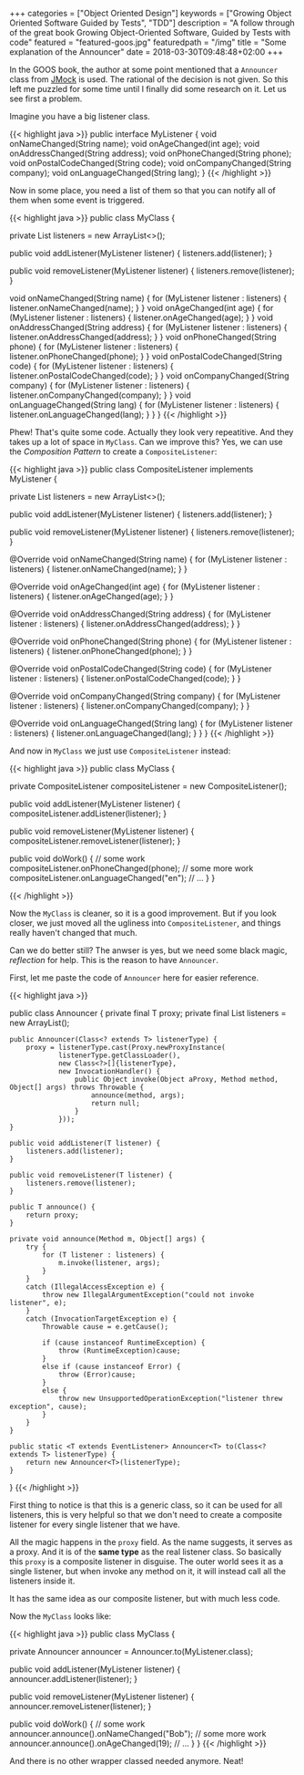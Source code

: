 +++
categories = ["Object Oriented Design"]
keywords = ["Growing Object Oriented Software Guided by Tests", "TDD"]
description = "A follow through of the great book Growing Object-Oriented Software, Guided by Tests with code"
featured = "featured-goos.jpg"
featuredpath = "/img"
title = "Some explanation of the Announcer"
date = 2018-03-30T09:48:48+02:00
+++

In the GOOS book, the author at some point mentioned that a `Announcer` class from [JMock](https://github.com/jmock-developers/jmock-library/blob/master/jmock-example/src/main/org/jmock/example/announcer/Announcer.java) is used. The rational of the decision is not given. So this left me puzzled for some time until I finally did some research on it. Let us see first a problem.

Imagine you have a big listener class.

{{< highlight java >}}
public interface MyListener {
  void onNameChanged(String name);
  void onAgeChanged(int age);
  void onAddressChanged(String address);
  void onPhoneChanged(String phone);
  void onPostalCodeChanged(String code);
  void onCompanyChanged(String company);
  void onLanguageChanged(String lang);
}
{{< /highlight >}}

Now in some place, you need a list of them so that you can notify all of them when some event is triggered.

{{< highlight java >}}
public class MyClass {

  private List<MyListener> listeners = new ArrayList<>();
  
  public void addListener(MyListener listener) {
    listeners.add(listener);
  }
  
  public void removeListener(MyListener listener) {
    listeners.remove(listener);
  }
  
  void onNameChanged(String name) {
    for (MyListener listener : listeners) {
      listener.onNameChanged(name);
    }
  }
  void onAgeChanged(int age) {
    for (MyListener listener : listeners) {
        listener.onAgeChanged(age);
    }
  }
  void onAddressChanged(String address) {
    for (MyListener listener : listeners) {
      listener.onAddressChanged(address);
    }
  }
  void onPhoneChanged(String phone) {
    for (MyListener listener : listeners) {
      listener.onPhoneChanged(phone);
    }
  }
  void onPostalCodeChanged(String code) {
    for (MyListener listener : listeners) {
      listener.onPostalCodeChanged(code);
    }
  }
  void onCompanyChanged(String company) {
    for (MyListener listener : listeners) {
      listener.onCompanyChanged(company);
    }
  }
  void onLanguageChanged(String lang) {
    for (MyListener listener : listeners) {
      listener.onLanguageChanged(lang);
    }
  }
}
{{< /highlight >}}

Phew! That's quite some code. Actually they look very repeatitive. And they takes up a lot of space in `MyClass`. Can we improve this? Yes, we can use the *Composition Pattern* to create a `CompositeListener`:

{{< highlight java >}}
public class CompositeListener implements MyListener {

  private List<MyListener> listeners = new ArrayList<>();
  
  public void addListener(MyListener listener) {
    listeners.add(listener);
  }
  
  public void removeListener(MyListener listener) {
    listeners.remove(listener);
  }
  
  @Override
  void onNameChanged(String name) {
    for (MyListener listener : listeners) {
      listener.onNameChanged(name);
    }
  }
  
  @Override
  void onAgeChanged(int age) {
    for (MyListener listener : listeners) {
        listener.onAgeChanged(age);
    }
  }
  
  @Override
  void onAddressChanged(String address) {
    for (MyListener listener : listeners) {
      listener.onAddressChanged(address);
    }
  }
  
  @Override
  void onPhoneChanged(String phone) {
    for (MyListener listener : listeners) {
      listener.onPhoneChanged(phone);
    }
  }
  
  @Override
  void onPostalCodeChanged(String code) {
    for (MyListener listener : listeners) {
      listener.onPostalCodeChanged(code);
    }
  }
  
  @Override
  void onCompanyChanged(String company) {
    for (MyListener listener : listeners) {
      listener.onCompanyChanged(company);
    }
  }
  
  @Override
  void onLanguageChanged(String lang) {
    for (MyListener listener : listeners) {
      listener.onLanguageChanged(lang);
    }
  }
}
{{< /highlight >}}

And now in `MyClass` we just use `CompositeListener` instead:

{{< highlight java >}}
public class MyClass {

  private CompositeListener compositeListener = new CompositeListener();
  
  public void addListener(MyListener listener) {
    compositeListener.addListener(listener);
  }
  
  public void removeListener(MyListener listener) {
    compositeListener.removeListener(listener);
  }
  
  public void doWork() {
  // some work
  compositeListener.onPhoneChanged(phone);
  // some more work
  compositeListener.onLanguageChanged("en");
  // ...
  }
}

{{< /highlight >}}

Now the `MyClass` is cleaner, so it is a good improvement. But if you look closer, we just moved all the ugliness into `CompositeListener`, and things really haven't changed that much.

Can we do better still? The anwser is yes, but we need some black magic, *reflection* for help. This is the reason to have `Announcer`.

First, let me paste the code of `Announcer` here for easier reference.

{{< highlight java >}}

public class Announcer<T extends EventListener> {
    private final T proxy;
    private final List<T> listeners = new ArrayList<T>();


    public Announcer(Class<? extends T> listenerType) {
        proxy = listenerType.cast(Proxy.newProxyInstance(
                listenerType.getClassLoader(),
                new Class<?>[]{listenerType},
                new InvocationHandler() {
                    public Object invoke(Object aProxy, Method method, Object[] args) throws Throwable {
                        announce(method, args);
                        return null;
                    }
                }));
    }

    public void addListener(T listener) {
        listeners.add(listener);
    }

    public void removeListener(T listener) {
        listeners.remove(listener);
    }

    public T announce() {
        return proxy;
    }

    private void announce(Method m, Object[] args) {
        try {
            for (T listener : listeners) {
                m.invoke(listener, args);
            }
        }
        catch (IllegalAccessException e) {
            throw new IllegalArgumentException("could not invoke listener", e);
        }
        catch (InvocationTargetException e) {
            Throwable cause = e.getCause();

            if (cause instanceof RuntimeException) {
                throw (RuntimeException)cause;
            }
            else if (cause instanceof Error) {
                throw (Error)cause;
            }
            else {
                throw new UnsupportedOperationException("listener threw exception", cause);
            }
        }
    }

    public static <T extends EventListener> Announcer<T> to(Class<? extends T> listenerType) {
        return new Announcer<T>(listenerType);
    }
}
{{< /highlight >}}

First thing to notice is that this is a generic class, so it can be used for all listeners, this is very helpful so that we don't need to create a composite listener for every single listener that we have.

All the magic happens in the `proxy` field. As the name suggests, it serves as a proxy. And it is of the **same type** as the real listener class. So basically this `proxy` is a composite listener in disguise. The outer world sees it as a single listener, but when invoke any method on it, it will instead call all the listeners inside it.

It has the same idea as our composite listener, but with much less code.

Now the `MyClass` looks like:

{{< highlight java >}}
public class MyClass {

  private Announcer<MyListener> announcer = Announcer.to(MyListener.class);
  
  public void addListener(MyListener listener) {
    announcer.addListener(listener);
  }
  
  public void removeListener(MyListener listener) {
    announcer.removeListener(listener);
  }
  
  public void doWork() {
  // some work
  announcer.announce().onNameChanged("Bob");
  // some more work
  announcer.announce().onAgeChanged(19);
  // ...
  }
}
{{< /highlight >}}

And there is no other wrapper classed needed anymore. Neat!
